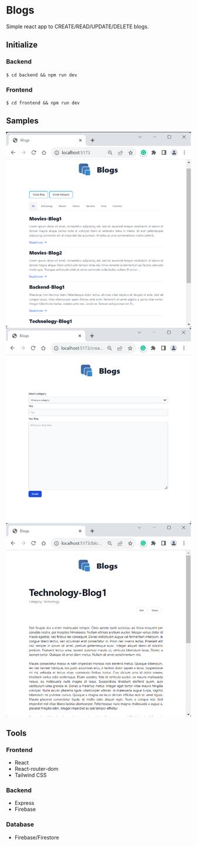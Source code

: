 # Blogs

Simple react app to CREATE/READ/UPDATE/DELETE blogs.



## Initialize
### Backend
`$ cd backend && npm run dev`

### Frontend
`$ cd frontend && npm run dev`

## Samples

![askd](./frontend/public/blogs-list.png)
![askd](./frontend/public/create.png)
![askd](./frontend/public/blog-view.png)

## Tools

### Frontend
* React
* React-router-dom
* Tailwind CSS

### Backend
* Express
* Firebase

### Database

* Firebase/Firestore

